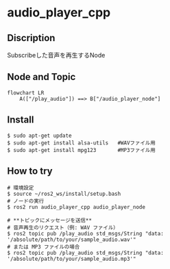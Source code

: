 # audio_player_cpp
## Discription
Subscribeした音声を再生するNode
## Node and Topic
```mermaid
flowchart LR
    A(["/play_audio"]) ==> B["/audio_player_node"]
```
## Install
```
$ sudo apt-get update
$ sudo apt-get install alsa-utils   #WAVファイル用
$ sudo apt-get install mpg123       #MP3ファイル用
```
## How to try
```
# 環境設定
$ source ~/ros2_ws/install/setup.bash
# ノードの実行
$ ros2 run audio_player_cpp audio_player_node

# **トピックにメッセージを送信**
# 音声再生のリクエスト（例: WAV ファイル）
$ ros2 topic pub /play_audio std_msgs/String "data: '/absolute/path/to/your/sample_audio.wav'"
# または MP3 ファイルの場合
$ ros2 topic pub /play_audio std_msgs/String "data: '/absolute/path/to/your/sample_audio.mp3'"
```

